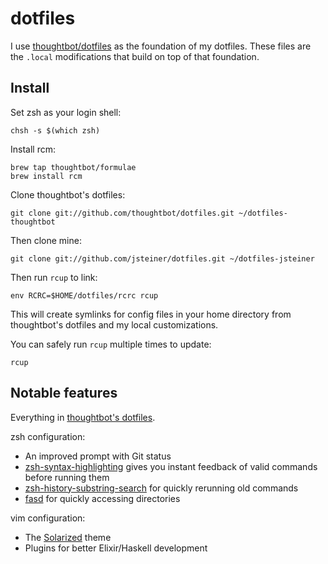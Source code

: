 # dotfiles

I use [thoughtbot/dotfiles] as the foundation of my dotfiles. These files are the
`.local` modifications that build on top of that foundation.

[thoughtbot/dotfiles]: https://github.com/thoughtbot/dotfiles

## Install

Set zsh as your login shell:

    chsh -s $(which zsh)

Install rcm:

    brew tap thoughtbot/formulae
    brew install rcm

Clone thoughtbot's dotfiles:

    git clone git://github.com/thoughtbot/dotfiles.git ~/dotfiles-thoughtbot

Then clone mine:

    git clone git://github.com/jsteiner/dotfiles.git ~/dotfiles-jsteiner

Then run `rcup` to link:

    env RCRC=$HOME/dotfiles/rcrc rcup

This will create symlinks for config files in your home directory from
thoughtbot's dotfiles and my local customizations.

You can safely run `rcup` multiple times to update:

    rcup

## Notable features

Everything in [thoughtbot's dotfiles].

[thoughtbot's dotfiles]: https://github.com/thoughtbot/dotfiles

zsh configuration:

* An improved prompt with Git status
* [zsh-syntax-highlighting] gives you instant feedback of valid commands before
  running them
* [zsh-history-substring-search] for quickly rerunning old commands
* [fasd] for quickly accessing directories

[zsh-syntax-highlighting]: https://github.com/zsh-users/zsh-syntax-highlighting
[zsh-history-substring-search]: https://github.com/zsh-users/zsh-history-substring-search
[fasd]: https://github.com/clvv/fasd

vim configuration:

* The [Solarized](http://ethanschoonover.com/solarized) theme
* Plugins for better Elixir/Haskell development
